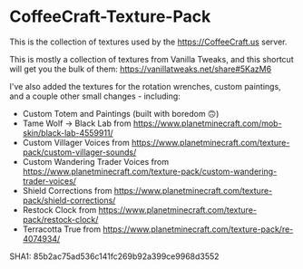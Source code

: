 # CoffeeCraft-Texture-Pack
This is the collection of textures used by the <https://CoffeeCraft.us> server.

This is mostly a collection of textures from Vanilla Tweaks, and this shortcut will get you the bulk of them: <https://vanillatweaks.net/share#5KazM6>

I've also added the textures for the rotation wrenches, custom paintings, and a couple other small changes - including:

* Custom Totem and Paintings (built with boredom 🙃)
* Tame Wolf -> Black Lab from <https://www.planetminecraft.com/mob-skin/black-lab-4559911/>
* Custom Villager Voices from <https://www.planetminecraft.com/texture-pack/custom-villager-sounds/>
* Custom Wandering Trader Voices from <https://www.planetminecraft.com/texture-pack/custom-wandering-trader-voices/>
* Shield Corrections from <https://www.planetminecraft.com/texture-pack/shield-corrections/>
* Restock Clock from <https://www.planetminecraft.com/texture-pack/restock-clock/>
* Terracotta True from <https://www.planetminecraft.com/texture-pack/re-4074934/>

SHA1: 85b2ac75ad536c141fc269b92a399ce9968d3552
